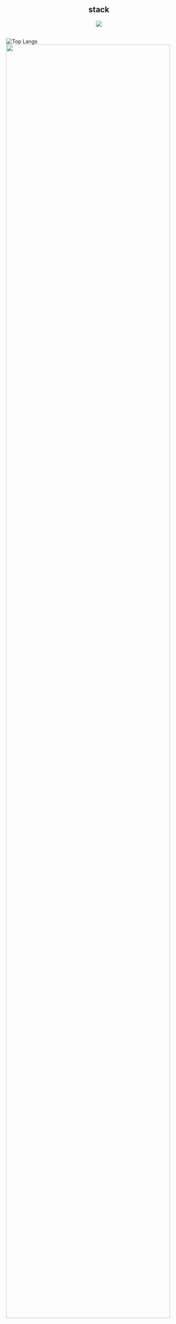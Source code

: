 

<div align=center>



<h2>stack</h2>
<img src="https://img.shields.io/badge/-swift-F05138?style=for-the-badge&logo=swift&logoColor=black">




</div>
<br>


![Top Langs](https://github-readme-stats.vercel.app/api/top-langs/?username=leejh08&layout=compact&theme=dracula)
<a href="https://github.com/ashutosh00710/github-readme-activity-graph">
    <img src="https://github-readme-activity-graph.vercel.app/graph?username=leejh08&theme=react-dark&bg_color=20232a&hide_border=true&line=58A6FF&color=58A6FF" width=94%/>
</a>
